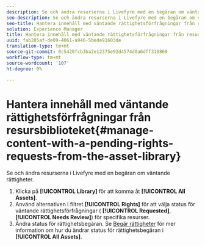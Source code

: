 ```yaml
---
description: Se och ändra resurserna i Livefyre med en begäran om väntande rättigheter.
seo-description: Se och ändra resurserna i Livefyre med en begäran om väntande rättigheter.
seo-title: Hantera innehåll med väntande rättighetsförfrågningar från resursbiblioteket
solution: Experience Manager
title: Hantera innehåll med väntande rättighetsförfrågningar från resursbiblioteket
uuid: fab285af-de09-4061-a946-5bede91603de
translation-type: tm+mt
source-git-commit: 0c5420fcb3ba2e12375e92d4574d0a6dff310869
workflow-type: tm+mt
source-wordcount: '107'
ht-degree: 0%

---
```



# Hantera innehåll med väntande rättighetsförfrågningar från resursbiblioteket{#manage-content-with-a-pending-rights-requests-from-the-asset-library}

Se och ändra resurserna i Livefyre med en begäran om väntande rättigheter.

1. Klicka på **[!UICONTROL Library]** för att komma åt **[!UICONTROL All Assets]**.
1. Använd alternativen i filtret **[!UICONTROL Rights]** för att välja status för väntande rättighetsförfrågningar ( **[!UICONTROL Requested]**, **[!UICONTROL Needs Review]**) för specifika resurser.
1. Ändra status för rättighetsbegäran. Se [Begär rättigheter](../c-how-requesting-rights-works/c-how-requesting-rights-works.md#c_how_requesting_rights_works) för mer information om hur du ändrar status för rättighetsbegäran i **[!UICONTROL All Assets]**.
